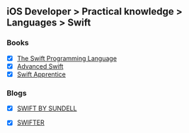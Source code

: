 ## iOS Developer > Practical knowledge > Languages > Swift

### Books
- [X] [The Swift Programming Language](https://geo.itunes.apple.com/us/book/the-swift-programming-language-swift-4-1/id881256329?mt=11)
- [X] [Advanced Swift](https://www.objc.io/books/advanced-swift/)
- [X] [Swift Apprentice](https://store.raywenderlich.com/products/swift-apprentice?_ga=2.74566868.712179774.1519384552-896491817.1510924963)

### Blogs
- [X] [SWIFT BY SUNDELL](https://www.swiftbysundell.com/)
- [X] [SWIFTER](http://en.swifter.tips)


